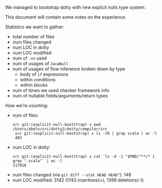 We managed to bootstrap dotty with new explicit nulls type system.

This document will contain some notes on the experience.

Statistics we want to gather:
  * total number of files
  * num files changed
  * num LOC in dotty
  * num LOC modified
  * num of `.nn` used
  * num of usages of `JavaNull`
  * num of usages of flow inference broken down by type
    - body of `if` expressions
    - within conditions
    - within blocks
  * num of times we used checker framework info
  * num of nullable fields/arguments/return types

How we're counting:
  * num of files:
    ```
    src git:(explicit-null-bootstrap) ✗ pwd
    /Users/abeln/src/dotty2/dotty/compiler/src
     src git:(explicit-null-bootstrap) ✗ ls -lR | grep scala | wc -l
     403
    ```
  * num LOC in dotty:
    ```
    src git:(explicit-null-bootstrap) ✗ cat `ls -d -1 "$PWD/"**/* | grep ".scala"` | wc -l
    117010
    ```
  * num files changed (via `git diff --stat HEAD HEAD^`): 148
  * num LOC modified: 3142 (1743 insertions(+), 1399 deletions(-))
     
    
  
